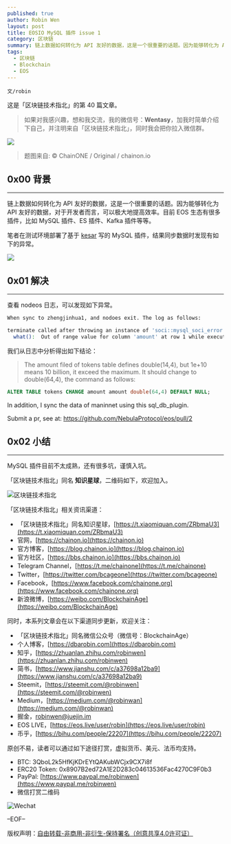 ```yaml
---
published: true
author: Robin Wen
layout: post
title: EOSIO MySQL 插件 issue 1
category: 区块链
summary: 链上数据如何转化为 API 友好的数据，这是一个很重要的话题。因为能够转化为 API 友好的数据，对于开发者而言，可以极大地提高效率。目前 EOS 生态有很多插件，比如 MySQL 插件、ES 插件、Kafka 插件等等。
tags:
  - 区块链
  - Blockchain
  - EOS
---
```


`文/robin`

这是「区块链技术指北」的第 40 篇文章。

> 如果对我感兴趣，想和我交流，我的微信号：**Wentasy**，加我时简单介绍下自己，并注明来自「区块链技术指北」，同时我会把你拉入微信群。

![](https://cdn.dbarobin.com/smxzEPJ.png)

> 题图来自: © ChainONE / Original / chainon.io

## 0x00 背景
***

链上数据如何转化为 API 友好的数据，这是一个很重要的话题。因为能够转化为 API 友好的数据，对于开发者而言，可以极大地提高效率。目前 EOS 生态有很多插件，比如 MySQL 插件、ES 插件、Kafka 插件等等。

笔者在测试环境部署了基于 [kesar](https://github.com/EOSIO/eos/pull/3882) 写的 MySQL 插件，结果同步数据时发现有如下的异常。

<!--more-->

![](https://cdn.dbarobin.com/O0w2yeu.jpg)

## 0x01 解决
***

查看 nodeos 日志，可以发现如下异常。

``` bash
When sync to zhengjinhua1, and nodoes exit. The log as follows:

terminate called after throwing an instance of 'soci::mysql_soci_error'
  what():  Out of range value for column 'amount' at row 1 while executing "INSERT INTO tokens(account, amount, symbol) VALUES (:ac, :am, :as) " with :ac="zhengjinhua1", :am=1e+10, :as="UXB".
```

我们从日志中分析得出如下结论：

> The amount filed of tokens table defines double(14,4), but 1e+10 means 10 billion, it exceed the maximum. It should change to double(64,4), the command as follows:

``` sql
ALTER TABLE tokens CHANGE amount amount double(64,4) DEFAULT NULL;
```

In addition, I sync the data of maninnet using this sql_db_plugin.

Submit a pr, see at: https://github.com/NebulaProtocol/eos/pull/2

## 0x02 小结
***

MySQL 插件目前不太成熟，还有很多坑，谨慎入坑。

「区块链技术指北」同名 **知识星球**，二维码如下，欢迎加入。

![区块链技术指北](https://cdn.dbarobin.com/RBmpxTL.jpg)

「区块链技术指北」相关资讯渠道：

* 「区块链技术指北」同名知识星球，[https://t.xiaomiquan.com/ZRbmaU3](https://t.xiaomiquan.com/ZRbmaU3)
* 官网，[https://chainon.io](https://chainon.io)
* 官方博客，[https://blog.chainon.io](https://blog.chainon.io)
* 官方社区，[https://bbs.chainon.io](https://bbs.chainon.io)
* Telegram Channel，[https://t.me/chainone](https://t.me/chainone)
* Twitter，[https://twitter.com/bcageone](https://twitter.com/bcageone)
* Facebook，[https://www.facebook.com/chainone.org](https://www.facebook.com/chainone.org)
* 新浪微博，[https://weibo.com/BlockchainAge](https://weibo.com/BlockchainAge)

同时，本系列文章会在以下渠道同步更新，欢迎关注：

* 「区块链技术指北」同名微信公众号（微信号：BlockchainAge）
* 个人博客，[https://dbarobin.com](https://dbarobin.com)
* 知乎，[https://zhuanlan.zhihu.com/robinwen](https://zhuanlan.zhihu.com/robinwen)
* 简书，[https://www.jianshu.com/c/a37698a12ba9](https://www.jianshu.com/c/a37698a12ba9)
* Steemit，[https://steemit.com/@robinwen](https://steemit.com/@robinwen)
* Medium，[https://medium.com/@robinwan](https://medium.com/@robinwan)
* 掘金，[robinwen@juejin.im](https://juejin.im/user/5673ccae60b2260ee435f89a/posts)
* EOS LIVE，[https://eos.live/user/robin](https://eos.live/user/robin)
* 币乎，[https://bihu.com/people/22207](https://bihu.com/people/22207)

原创不易，读者可以通过如下途径打赏，虚拟货币、美元、法币均支持。

* BTC: 3QboL2k5HfKjKDrEYtQAKubWCjx9CX7i8f
* ERC20 Token: 0x8907B2ed72A1E2D283c04613536Fac4270C9F0b3
* PayPal: [https://www.paypal.me/robinwen](https://www.paypal.me/robinwen)
* 微信打赏二维码

![Wechat](https://cdn.dbarobin.com/SzoNl5b.jpg)

–EOF–

版权声明：[自由转载-非商用-非衍生-保持署名（创意共享4.0许可证）](http://creativecommons.org/licenses/by-nc-nd/4.0/deed.zh)

